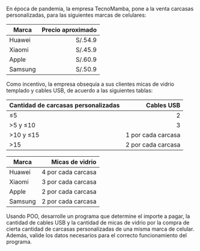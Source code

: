 En época de pandemia, la empresa TecnoMamba, pone a la venta carcasas
personalizadas, para las siguientes marcas de celulares:

|Marca  |Precio aproximado|
|-------|----------------:|
|Huawei |          S/.54.9| 
|Xiaomi |          S/.45.9| 
|Apple  |          S/.60.9|
|Samsung|          S/.50.9|

Como incentivo, la empresa obsequia a sus clientes micas de vidrio
templado y cables USB, de acuerdo a las siguientes tablas:

|Cantidad de carcasas personalizadas|Cables USB         |
|-----------------------------------|------------------:|
|                            &leq;5 |                 2 |
|                   &gt;5 y &leq;10 |                 3 |
|                  &gt;10 y &leq;15 |1 por cada carcasa |
|                            &gt;15 |2 por cada carcasa |

|Marca  |Micas de vidrio     |
|-------|-------------------:|
|Huawei | 4 por cada carcasa | 
|Xiaomi | 3 por cada carcasa | 
|Apple  | 2 por cada carcasa |
|Samsung| 2 por cada carcasa |


Usando POO, desarrolle un programa que determine el importe a pagar, la
cantidad de cables USB y la cantidad de micas de vidrio por la compra de
cierta cantidad de carcasas personalizadas de una misma marca de celular.
Además, valide los datos necesarios para el correcto funcionamiento del
programa.